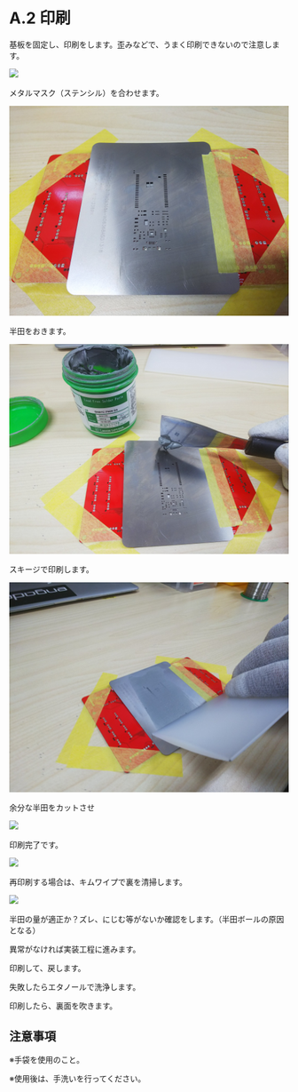 # A.2 印刷

基板を固定し、印刷をします。歪みなどで、うまく印刷できないので注意します。

![](./img/PIC199.JPG)

メタルマスク（ステンシル）を合わせます。

![](./img/PIC201.JPG)

半田をおきます。

![](./img/PIC200.JPG)

スキージで印刷します。

![](./img/PIC202.JPG)

余分な半田をカットさせ

![](./img/PIC203.JPG)

印刷完了です。

![](./img/PIC204.JPG)

再印刷する場合は、キムワイプで裏を清掃します。

![](./img/PIC205.JPG)

半田の量が適正か？ズレ、にじむ等がないか確認をします。（半田ボールの原因となる）

異常がなければ実装工程に進みます。

印刷して、戻します。

失敗したらエタノールで洗浄します。

印刷したら、裏面を吹きます。

## 注意事項

※手袋を使用のこと。

※使用後は、手洗いを行ってください。

